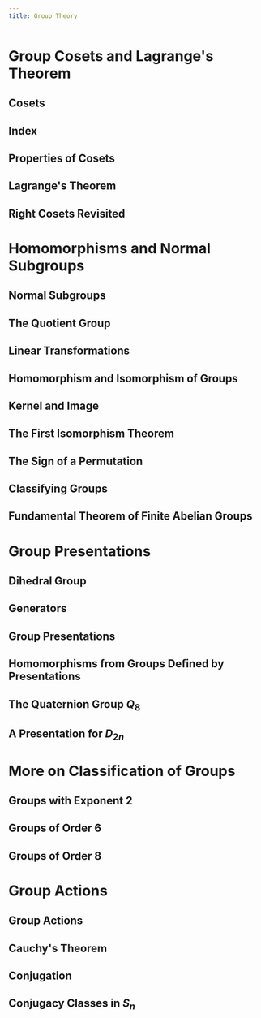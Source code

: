 ```yaml
---
title: Group Theory
---
```

# Group Cosets and Lagrange's Theorem

## Cosets
## Index 
## Properties of Cosets
## Lagrange's Theorem 
## Right Cosets Revisited 

# Homomorphisms and Normal Subgroups 
## Normal Subgroups 
## The Quotient Group
## Linear Transformations 
## Homomorphism and Isomorphism of Groups 
## Kernel and Image 
## The First Isomorphism Theorem 
## The Sign of a Permutation 
## Classifying Groups 
## Fundamental Theorem of Finite Abelian Groups 

# Group Presentations 

## Dihedral Group
## Generators
## Group Presentations 
## Homomorphisms from Groups Defined by Presentations 
## The Quaternion Group $Q_8$ 
## A Presentation for $D_{2n}$

# More on Classification of Groups 
## Groups with Exponent 2
## Groups of Order 6
## Groups of Order 8 

# Group Actions 
## Group Actions 
## Cauchy's Theorem 
## Conjugation
## Conjugacy Classes in $S_n$